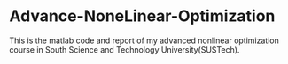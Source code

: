 # Advance-NoneLinear-Optimization

This is the matlab code and report of my advanced nonlinear optimization course in South Science and Technology University(SUSTech).
